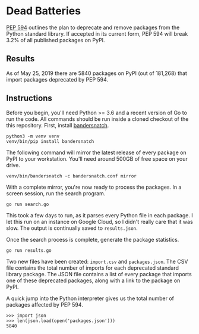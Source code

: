 # Dead Batteries

[PEP 594](https://www.python.org/dev/peps/pep-0594/) outlines the plan to
deprecate and remove packages from the Python standard library. If accepted in
its current form, PEP 594 will break 3.2% of all published packages on PyPI.

## Results

As of May 25, 2019 there are 5840 packages on PyPI (out of 181,268) that import
packages deprecated by PEP 594.

## Instructions

Before you begin, you'll need Python >= 3.6 and a recent version of Go to run
the code. All commands should be run inside a cloned checkout of the this
repository. First, install
[bandersnatch](https://pypi.org/project/bandersnatch/).

```
python3 -m venv venv
venv/bin/pip install bandersnatch
```

The following command will mirror the latest release of every package on PyPI
to your workstation. You'll need around 500GB of free space on your drive.

```
venv/bin/bandersnatch -c bandersnatch.conf mirror
```

With a complete mirror, you're now ready to process the packages. In a screen
session, run the search program.

```
go run search.go
```

This took a few days to run, as it parses every Python file in each package. I
let this run on an instance on Google Cloud, so I didn't really care that it
was slow. The output is continually saved to `results.json`.

Once the search process is complete, generate the package statistics. 

```
go run results.go
```

Two new files have been created: `import.csv` and `packages.json`. The CSV file
contains the total number of imports for each deprecated standard library
package. The JSON file contains a list of every package that imports one of
these deprecated packages, along with a link to the package on PyPI.

A quick jump into the Python interpreter gives us the total number of packages
affected by PEP 594.

```
>>> import json
>>> len(json.load(open('packages.json')))
5840
```
